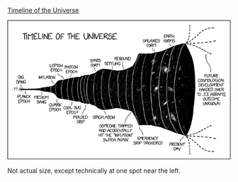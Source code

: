 [Timeline of the Universe](https://xkcd.com/2240)

![Timeline of the Universe](./random_comic.png)

Not actual size, except technically at one spot near the left.

